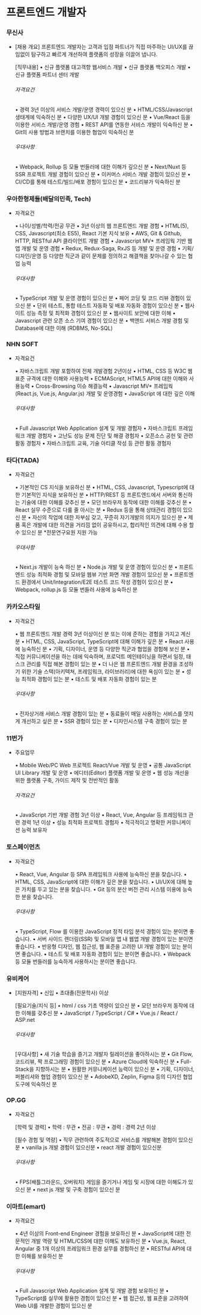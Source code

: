 # 프론트엔드 개발자

### 무신사

- [채용 개요]
  프론트엔드 개발자는 고객과 입점 파트너가 직접 마주하는 UI/UX를 끊임없이 탐구하고 빠르게 개선하여 플랫폼의 성장을 이끌어 냅니다.

  [직무내용]
  • 신규 플랫폼 대고객향 웹서비스 개발
  • 신규 플랫폼 백오피스 개발
  • 신규 플랫폼 파트너 센터 개발

  ###### 자격요건

  • 경력 3년 이상의 서비스 개발/운영 경력이 있으신 분
  • HTML/CSS/Javascript 생태계에 익숙하신 분
  • 다양한 UX/UI 개발 경험이 있으신 분
  • Vue/React 등을 이용한 서비스 개발/운영 경험
  • REST API를 연동한 서비스 개발이 익숙하신 분
  • Git의 사용 방법과 브랜치를 이용한 협업이 익숙하신 분

  ###### 우대사항

  • Webpack, Rollup 등 모듈 번들러에 대한 이해가 깊으신 분
  • Next/Nuxt 등 SSR 프로젝트 개발 경험이 있으신 분
  • 이커머스 서비스 개발 경험이 있으신 분
  • CI/CD를 통해 테스트/빌드/배포 경험이 있으신 분
  • 코드리뷰가 익숙하신 분

### 우아한형제들(배달의민족, Tech)

- 자격요건

  • 나이/성별/학력/전공 무관
  • 3년 이상의 웹 프론트엔드 개발 경험
  • HTML(5), CSS, Javascript(최소 ES5), React 기본 지식 보유
  • AWS, Git & Github, HTTP, RESTful API 클라이언트 개발 경험
  • Javascript MV* 프레임웍 기반 웹앱 개발 및 운영 경험
  • Redux, Redux-Saga, RxJS 등 개발 및 운영 경험
  • 기획/디자인/운영 등 다양한 직군과 같이 문제를 정의하고 해결책을 찾아나갈 수 있는 협업 능력

  ###### 우대사항

  • TypeScript 개발 및 운영 경험이 있으신 분
  • 페어 코딩 및 코드 리뷰 경험이 있으신 분
  • 단위 테스트, 통합 테스트 자동화 및 배포 자동화 경험이 있으신 분
  • 웹사이트 성능 측정 및 최적화 경험이 있으신 분
  • 웹사이트 보안에 대한 이해
  • Javascript 관련 오픈 소스 기여 경험이 있으신 분
  • 백앤드 서비스 개발 경험 및 Database에 대한 이해 (RDBMS, No-SQL)

### NHN SOFT

- 자격요건

  • 자바스크립트 개발 포함하여 전체 개발경험 2년이상 
  • HTML, CSS 등 W3C 웹표준 규격에 대한 이해와 사용능력
  • ECMAScript, HTML5 API에 대한 이해와 사용능력
  • Cross-Browsing 이슈 해결능력
  • Javascript MV* 프레임웍(React.js, Vue.js, Angular.js) 개발 및 운영경험
  • JavaScript 에 대한 깊은 이해

  ###### 우대사항

  • Full Javascript Web Application 설계 및 개발 경험자
  • 자바스크립트 프레임워크 개발 경험자
  • 고난도 성능 문제 진단 및 해결 경험자
  • 오픈소스 공헌 및 관련 활동 경험자
  • 자바스크립트 교육, 기술 아티클 작성 등 관련 활동 경험자

### 타다(TADA)

- 자격요건

  • 기본적인 CS 지식을 보유하신 분
  • HTML, CSS, Javascript, Typescript에 대한 기본적인 지식을 보유하신 분
  • HTTP/REST 등 프론트엔드에서 서버와 통신하는 기술에 대한 이해를 갖추신 분
  • 모던 브라우저 동작에 대한 이해를 갖추신 분
  • React 실무 수준으로 다룰 줄 아시는 분
  • Redux 등을 통해 상태관리 경험이 있으신 분
  • 자신의 작업에 대한 자부심 갖고, 꾸준히 자기개발의 의지가 있으신 분
  • 제품 혹은 개발에 대한 의견을 거리낌 없이 공유하시고, 합리적인 의견에 대해 수용 할 수 있으신 분
  *전문연구요원 지원 가능

  ###### 우대사항

  • Next.js 개발이 능숙 하신 분
  • Node.js 개발 및 운영 경험이 있으신 분
  • 프론트엔드 성능 최적화 경험 및 모바일 웹뷰 기반 화면 개발 경험이 있으신 분
  • 프론트엔드 환경에서 Unit/Integration/E2E 테스트 코드 작성 경험이 있으신 분
  • Webpack, rollup.js 등 모듈 번들러 사용에 능숙하신 분

### 카카오스타일

- 자격요건

  • 웹 프론트엔드 개발 경력 3년 이상이신 분 또는 이에 준하는 경험을 가지고 계신 분
  •  HTML, CSS, JavaScript, TypeScript에 대해 이해가 깊은 분
  • React 사용에 능숙하신 분
  • 기획, 디자이너, 운영 등 다양한 직군과 협업을 경험해 보신 분
  • 직접 커뮤니케이션을 하는 데에 익숙하며, 프로덕트 메인테이닝을 하면서 일정, 태스크 관리를 직접 해본 경험이 있는 분
  • 더 나은 웹 프론트엔드 개발 환경을 조성하기 위한 기술 스택(아키텍쳐, 프레임워크, 라이브러리)에 대한 욕심이 있는 분
  • 성능 최적화 경험이 있는 분
  • 테스트 및 배포 자동화 경험이 있는 분

  ###### 우대사항

  • 전자상거래 서비스 개발 경험이 있는 분 
  • 동료들이 매일 사용하는 서비스를 멋지게 개선하고 싶은 분
  • SSR 경험이 있는 분
  • 디자인시스템 구축 경험이 있는 분

### 11번가

- 주요업무

  • Mobile Web/PC Web 프로젝트 React/Vue 개발 및 운영
  • 공통 JavaScript UI Library 개발 및 운영
  • 에디터(Editor) 플랫폼 개발 및 운영
  • 웹 성능 개선을 위한 플랫폼 구축, 가이드 제작 및 전반적인 활동

  ###### 자격요건

  • JavaScript 기반 개발 경험 3년 이상
  • React, Vue, Angular 등 프레임워크 관련 경력 1년 이상
  • 성능 최적화 프로젝트 경험자
  • 적극적이고 명확한 커뮤니케이션 능력 보유자

### 토스페이먼츠

- 자격요건

  • React, Vue, Angular 등 SPA 프레임워크 사용에 능숙하신 분을 찾습니다.
  • HTML, CSS, JavaScript에 대한 이해가 깊은 분을 찾습니다.
  • UI/UX에 대해 높은 가치를 두고 있는 분을 찾습니다.
  • Git 등의 분산 버전 관리 시스템 이용에 능숙한 분을 찾습니다.

  ###### 우대사항

  • TypeScript, Flow 를 이용한 JavaScript 정적 타입 분석 경험이 있는 분이면 좋습니다.
  • 서버 사이드 렌더링(SSR) 및 모바일 앱 내 웹앱 개발 경험이 있는 분이면 좋습니다.
  • 반응형 디자인, 웹 접근성, 웹 표준을 고려한 UI 개발 경험이 있는 분이면 좋습니다.
  • 테스트 및 배포 자동화 경험이 있는 분이면 좋습니다.
  • Webpack 등 모듈 번들러를 능숙하게 사용하시는 분이면 좋습니다.

### 유비케어

- [지원자격]
  • 신입
  • 초대졸(전문학사) 이상

  [필요기술/지식 등]
  • html / css 기초 역량이 있으신 분
  • 모던 브라우저 동작에 대한 이해를 갖추신 분
  • JavaScript / TypeScript / C#
  • Vue.js / React / ASP.net

  ###### 우대사항

  [우대사항]
  • 새 기술 학습을 즐기고 개발자 릴레이션을 좋아하시는 분
  • Git Flow, 코드리뷰, 짝 프로그래밍 경험이 있으신 분
  • Azure Cloud에 익숙하신 분
  • Full-Stack을 지향하시는 분
  • 원활한 커뮤니케이션 능력이 있으신 분
  • 기획, 디자이너, 퍼블리셔와 협업 경험이 있으신 분
  • AdobeXD, Zeplin, Figma 등의 디자인 협업 도구에 익숙하신 분

### OP.GG

- 자격요건

  [학력 및 경력]
  • 학력 : 무관
  • 전공 : 무관
  • 경력 : 경력 2년 이상

  [필수 경험 및 역량]
  • 직무 관련하여 주도적으로 서비스를 개발해본 경험이 있으신 분
  • vanilla js 개발 경험이 있으신분
  • react 개발 경험이 있으신분

  ###### 우대사항

  • FPS(배틀그라운드, 오버워치) 게임을 즐기거나 게임 및 시장에 대한 이해도가 있으신 분
  • next js 개발 및 구축 경험이 있으신 분

### 이마트(emart)

- 자격요건

  • 4년 이상의 Front-end Engineer 경험을 보유하신 분
  • JavaScript에 대한 전문적인 개발 역량 및 HTML/CSS에 대한 이해도 보유하신 분
  • Vue.js, React, Angular 중 1개 이상의 프레임워크 환경 실무를 경험하신 분
  • RESTful API에 대한 이해를 보유하신 분

  ###### 우대사항

  • Full Javascript Web Application 설계 및 개발 경험 보유하신 분
  • TypeScript를 실무에 활용한 경험이 있으신 분
  • 웹 접근성, 웹 표준을 고려하여 Web UI를 개발한 경험이 있으신 분